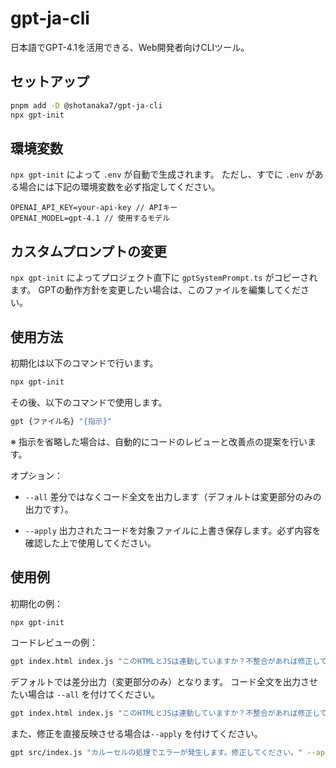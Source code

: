 # gpt-ja-cli

日本語でGPT-4.1を活用できる、Web開発者向けCLIツール。

## セットアップ

```bash
pnpm add -D @shotanaka7/gpt-ja-cli
npx gpt-init
```

## 環境変数

`npx gpt-init` によって `.env` が自動で生成されます。
ただし、すでに `.env` がある場合には下記の環境変数を必ず指定してください。

```env
OPENAI_API_KEY=your-api-key // APIキー
OPENAI_MODEL=gpt-4.1 // 使用するモデル
```

## カスタムプロンプトの変更

`npx gpt-init` によってプロジェクト直下に `gptSystemPrompt.ts` がコピーされます。
GPTの動作方針を変更したい場合は、このファイルを編集してください。

## 使用方法

初期化は以下のコマンドで行います。

```bash
npx gpt-init
```

その後、以下のコマンドで使用します。

```bash
gpt {ファイル名} "{指示}"
```

※ 指示を省略した場合は、自動的にコードのレビューと改善点の提案を行います。

オプション：
- `--all`
  差分ではなくコード全文を出力します（デフォルトは変更部分のみの出力です）。

- `--apply`
  出力されたコードを対象ファイルに上書き保存します。必ず内容を確認した上で使用してください。

## 使用例

初期化の例：

```bash
npx gpt-init
```

コードレビューの例：

```bash
gpt index.html index.js "このHTMLとJSは連動していますか？不整合があれば修正してください。"
```

デフォルトでは差分出力（変更部分のみ）となります。
コード全文を出力させたい場合は `--all` を付けてください。

```bash
gpt index.html index.js "このHTMLとJSは連動していますか？不整合があれば修正してください。" --all
```

また、修正を直接反映させる場合は`--apply` を付けてください。

```bash
gpt src/index.js "カルーセルの処理でエラーが発生します。修正してください。" --apply
```
